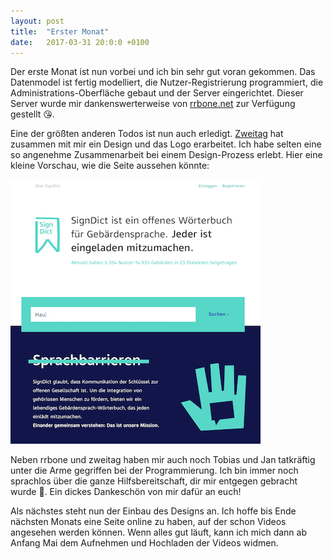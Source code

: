 ```yaml
---
layout: post
title:  "Erster Monat"
date:   2017-03-31 20:0:0 +0100
---
```

Der erste Monat ist nun vorbei und ich bin sehr gut voran gekommen. Das
Datenmodel ist fertig modelliert, die Nutzer-Registrierung
programmiert, die Administrations-Oberfläche gebaut und der Server
eingerichtet. Dieser Server wurde mir dankenswerterweise von [rrbone.net](https://rrbone.net)
zur Verfügung gestellt 😘.

Eine der größten anderen Todos ist nun auch erledigt. [Zweitag](https://zweitag.net) hat
zusammen mit mir ein Design und das Logo erarbeitet. Ich habe selten
eine so angenehme Zusammenarbeit bei einem Design-Prozess erlebt. Hier
eine kleine Vorschau, wie die Seite aussehen könnte:

![screenshot of the new design](/images/first-month.png)

Neben rrbone und zweitag haben mir auch noch Tobias und Jan tatkräftig
unter die Arme gegriffen bei der Programmierung. Ich bin immer noch
sprachlos über die ganze Hilfsbereitschaft, dir mir entgegen gebracht
wurde 🎉. Ein dickes Dankeschön von mir dafür an euch!

Als nächstes steht nun der Einbau des Designs an. Ich hoffe bis Ende
nächsten Monats eine Seite online zu haben, auf der schon Videos
angesehen werden können. Wenn alles gut läuft, kann ich mich dann ab
Anfang Mai dem Aufnehmen und Hochladen der Videos widmen.
